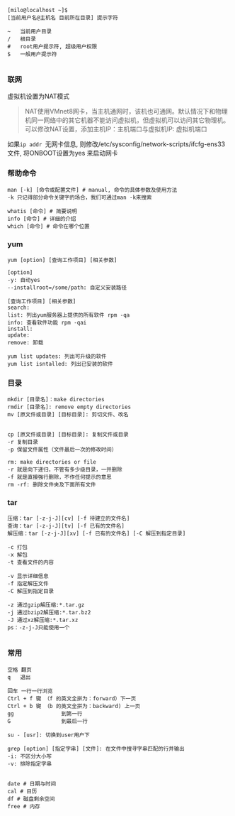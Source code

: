 ```shell
[milo@localhost ~]$
[当前用户名@主机名 目前所在目录] 提示字符

~   当前用户目录
/   根目录
#   root用户提示符, 超级用户权限
$   一般用户提示符


```



### 联网

虚拟机设置为NAT模式

>  NAT使用VMnet8网卡，当主机通网时，该机也可通网。默认情况下和物理机同一网络中的其它机器不能访问虚拟机，但虚拟机可以访问其它物理机。可以修改NAT设置，添加主机IP：主机端口与虚拟机IP: 虚拟机端口

如果`ip addr `无网卡信息, 则修改/etc/sysconfig/network-scripts/ifcfg-ens33文件, 将ONBOOT设置为yes 来启动网卡

### 帮助命令

```shell
man [-k] [命令或配置文件] # manual, 命令的具体参数及使用方法
-k 只记得部分命令关键字的场合，我们可通过man -k来搜索

whatis [命令] # 简要说明
info [命令] # 详细的介绍
which [命令] # 命令在哪个位置

```



###  yum

```shell 
yum [option] [查询工作项目] [相关参数]

[option]
-y: 自动yes
--installroot=/some/path: 自定义安装路径

[查询工作项目] [相关参数]
search:
list: 列出yum服务器上提供的所有软件 rpm -qa
info: 查看软件功能 rpm -qai
install:
update:
remove: 卸载

yum list updates: 列出可升级的软件
yum list isntalled: 列出已安装的软件
```

### 目录

```shell
mkdir [目录名]：make directories
rmdir [目录名]: remove empty directories
mv [原文件或目录] [目标目录]: 剪切文件、改名


cp [原文件或目录] [目标目录]: 复制文件或目录
-r 复制目录
-p 保留文件属性（文件最后一次的修改时间）
    
rm: make directories or file
-r 就是向下递归，不管有多少级目录，一并删除
-f 就是直接强行删除，不作任何提示的意思
rm -rf: 删除文件夹及下面所有文件
```



### tar

```shell
压缩：tar [-z-j-J][cv] [-f 待建立的文件名]
查询：tar [-z-j-J][tv] [-f 已有的文件名]
解压缩：tar [-z-j-J][xv] [-f 已有的文件名] [-C 解压到指定目录]

-c 打包
-x 解包
-t 查看文件的内容

-v 显示详细信息
-f 指定解压文件
-C 解压到指定目录

-z 通过gzip解压缩:*.tar.gz
-j 通过bzip2解压缩:*.tar.bz2
-J 通过xz解压缩:*.tar.xz
ps：-z-j-J只能使用一个


```



###  常用

```shell
空格 翻页
q   退出

回车 一行一行浏览
Ctrl + f 键 （f 的英文全拼为：forward）下一页
Ctrl + b 键 （b 的英文全拼为：backward) 上一页
gg				 到第一行
G				 到最后一行

su - [usr]: 切换到user用户下

grep [option] [指定字串] [文件]: 在文件中搜寻字串匹配的行并输出
-i: 不区分大小写
-v: 排除指定字串


date # 日期与时间
cal # 日历
df # 磁盘剩余空间
free # 内存

```

